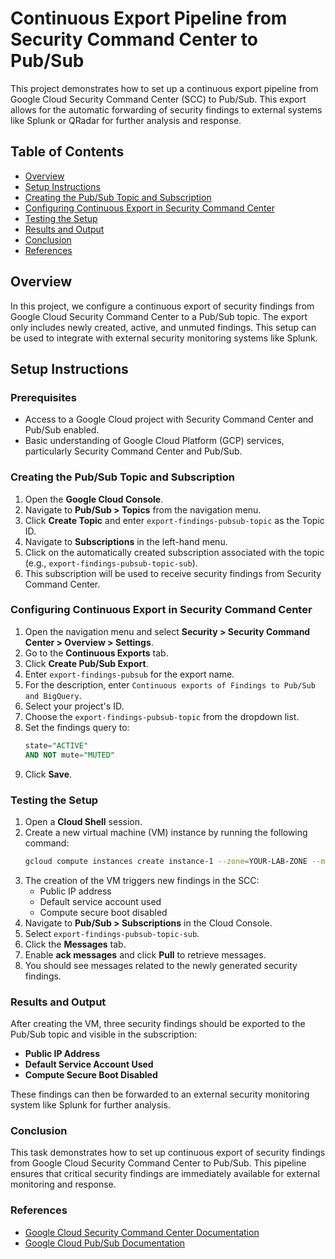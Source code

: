 # Continuous Export Pipeline from Security Command Center to Pub/Sub

This project demonstrates how to set up a continuous export pipeline from Google Cloud Security Command Center (SCC) to Pub/Sub. This export allows for the automatic forwarding of security findings to external systems like Splunk or QRadar for further analysis and response.

## Table of Contents
- [Overview](#overview)
- [Setup Instructions](#setup-instructions)
- [Creating the Pub/Sub Topic and Subscription](#creating-the-pubsub-topic-and-subscription)
- [Configuring Continuous Export in Security Command Center](#configuring-continuous-export-in-security-command-center)
- [Testing the Setup](#testing-the-setup)
- [Results and Output](#results-and-output)
- [Conclusion](#conclusion)
- [References](#references)

## Overview
In this project, we configure a continuous export of security findings from Google Cloud Security Command Center to a Pub/Sub topic. The export only includes newly created, active, and unmuted findings. This setup can be used to integrate with external security monitoring systems like Splunk.

## Setup Instructions

### Prerequisites
- Access to a Google Cloud project with Security Command Center and Pub/Sub enabled.
- Basic understanding of Google Cloud Platform (GCP) services, particularly Security Command Center and Pub/Sub.

### Creating the Pub/Sub Topic and Subscription

1. Open the **Google Cloud Console**.
2. Navigate to **Pub/Sub > Topics** from the navigation menu.
3. Click **Create Topic** and enter `export-findings-pubsub-topic` as the Topic ID.
4. Navigate to **Subscriptions** in the left-hand menu.
5. Click on the automatically created subscription associated with the topic (e.g., `export-findings-pubsub-topic-sub`).
6. This subscription will be used to receive security findings from Security Command Center.

### Configuring Continuous Export in Security Command Center

1. Open the navigation menu and select **Security > Security Command Center > Overview > Settings**.
2. Go to the **Continuous Exports** tab.
3. Click **Create Pub/Sub Export**.
4. Enter `export-findings-pubsub` for the export name.
5. For the description, enter `Continuous exports of Findings to Pub/Sub and BigQuery`.
6. Select your project's ID.
7. Choose the `export-findings-pubsub-topic` from the dropdown list.
8. Set the findings query to:
    ```sql
    state="ACTIVE"
    AND NOT mute="MUTED"
    ```
9. Click **Save**.

### Testing the Setup

1. Open a **Cloud Shell** session.
2. Create a new virtual machine (VM) instance by running the following command:
    ```bash
    gcloud compute instances create instance-1 --zone=YOUR-LAB-ZONE --machine-type=e2-micro --scopes=https://www.googleapis.com/auth/cloud-platform
    ```
3. The creation of the VM triggers new findings in the SCC:
   - Public IP address
   - Default service account used
   - Compute secure boot disabled
4. Navigate to **Pub/Sub > Subscriptions** in the Cloud Console.
5. Select `export-findings-pubsub-topic-sub`.
6. Click the **Messages** tab.
7. Enable **ack messages** and click **Pull** to retrieve messages.
8. You should see messages related to the newly generated security findings.

### Results and Output

After creating the VM, three security findings should be exported to the Pub/Sub topic and visible in the subscription:
- **Public IP Address**
- **Default Service Account Used**
- **Compute Secure Boot Disabled**

These findings can then be forwarded to an external security monitoring system like Splunk for further analysis.

### Conclusion

This task demonstrates how to set up continuous export of security findings from Google Cloud Security Command Center to Pub/Sub. This pipeline ensures that critical security findings are immediately available for external monitoring and response.

### References
- [Google Cloud Security Command Center Documentation](https://cloud.google.com/security-command-center/docs)
- [Google Cloud Pub/Sub Documentation](https://cloud.google.com/pubsub/docs)

